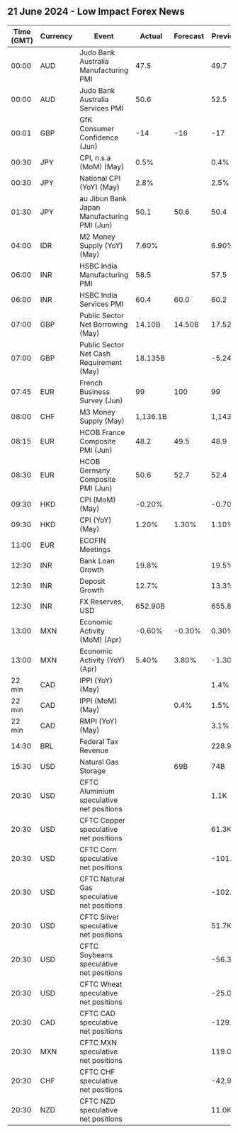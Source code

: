 ## 21 June 2024 - Low Impact Forex News

| Time (GMT) | Currency | Event | Actual | Forecast | Previous |
|------|----------|-------|--------|----------|----------|
| 00:00 | AUD | Judo Bank Australia Manufacturing PMI | 47.5 |  | 49.7 |
| 00:00 | AUD | Judo Bank Australia Services PMI | 50.6 |  | 52.5 |
| 00:01 | GBP | GfK Consumer Confidence (Jun) | -14 | -16 | -17 |
| 00:30 | JPY | CPI, n.s.a (MoM) (May) | 0.5% |  | 0.4% |
| 00:30 | JPY | National CPI (YoY) (May) | 2.8% |  | 2.5% |
| 01:30 | JPY | au Jibun Bank Japan Manufacturing PMI (Jun) | 50.1 | 50.6 | 50.4 |
| 04:00 | IDR | M2 Money Supply (YoY) (May) | 7.60% |  | 6.90% |
| 06:00 | INR | HSBC India Manufacturing PMI | 58.5 |  | 57.5 |
| 06:00 | INR | HSBC India Services PMI | 60.4 | 60.0 | 60.2 |
| 07:00 | GBP | Public Sector Net Borrowing (May) | 14.10B | 14.50B | 17.52B |
| 07:00 | GBP | Public Sector Net Cash Requirement (May) | 18.135B |  | -5.249B |
| 07:45 | EUR | French Business Survey (Jun) | 99 | 100 | 99 |
| 08:00 | CHF | M3 Money Supply (May) | 1,136.1B |  | 1,143.5B |
| 08:15 | EUR | HCOB France Composite PMI (Jun) | 48.2 | 49.5 | 48.9 |
| 08:30 | EUR | HCOB Germany Composite PMI (Jun) | 50.6 | 52.7 | 52.4 |
| 09:30 | HKD | CPI (MoM) (May) | -0.20% |  | -0.70% |
| 09:30 | HKD | CPI (YoY) (May) | 1.20% | 1.30% | 1.10% |
| 11:00 | EUR | ECOFIN Meetings |  |  |  |
| 12:30 | INR | Bank Loan Growth | 19.8% |  | 19.5% |
| 12:30 | INR | Deposit Growth | 12.7% |  | 13.3% |
| 12:30 | INR | FX Reserves, USD | 652.90B |  | 655.82B |
| 13:00 | MXN | Economic Activity (MoM) (Apr) | -0.60% | -0.30% | 0.30% |
| 13:00 | MXN | Economic Activity (YoY) (Apr) | 5.40% | 3.80% | -1.30% |
| 22 min | CAD | IPPI (YoY) (May) |  |  | 1.4% |
| 22 min | CAD | IPPI (MoM) (May) |  | 0.4% | 1.5% |
| 22 min | CAD | RMPI (YoY) (May) |  |  | 3.1% |
| 14:30 | BRL | Federal Tax Revenue |  |  | 228.90B |
| 15:30 | USD | Natural Gas Storage |  | 69B | 74B |
| 20:30 | USD | CFTC Aluminium speculative net positions |  |  | 1.1K |
| 20:30 | USD | CFTC Copper speculative net positions |  |  | 61.3K |
| 20:30 | USD | CFTC Corn speculative net positions |  |  | -101.0K |
| 20:30 | USD | CFTC Natural Gas speculative net positions |  |  | -102.8K |
| 20:30 | USD | CFTC Silver speculative net positions |  |  | 51.7K |
| 20:30 | USD | CFTC Soybeans speculative net positions |  |  | -56.3K |
| 20:30 | USD | CFTC Wheat speculative net positions |  |  | -25.0K |
| 20:30 | CAD | CFTC CAD speculative net positions |  |  | -129.5K |
| 20:30 | MXN | CFTC MXN speculative net positions |  |  | 119.0K |
| 20:30 | CHF | CFTC CHF speculative net positions |  |  | -42.9K |
| 20:30 | NZD | CFTC NZD speculative net positions |  |  | 11.0K |

